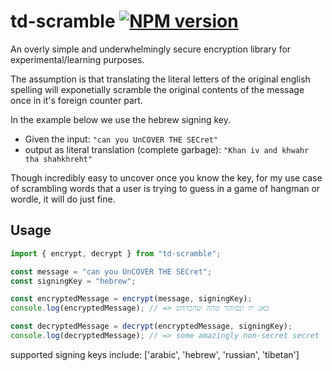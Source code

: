 # td-scramble [![NPM version][npm-badge]][npm-url]

An overly simple and underwhelmingly secure encryption library for experimental/learning purposes.

The assumption is that translating the literal letters of the original english spelling will exponetially scramble the original contents of the message once in it's foreign counter part.

In the example below we use the hebrew signing key.

- Given the input: `"can you UnCOVER THE SECret"`
- output as literal translation (complete garbage): `"Khan iv and khwahr tha shahkhreht"`

Though incredibly easy to uncover once you know the key, for my use case of scrambling words that a user is trying to guess in a game of hangman or wordle, it will do just fine.

## Usage

```javascript
import { encrypt, decrypt } from "td-scramble";

const message = "can you UnCOVER THE SECret";
const signingKey = "hebrew";

const encryptedMessage = encrypt(message, signingKey);
console.log(encryptedMessage); // => כאנ יוו ונכווהר טהה שהכרהט

const decryptedMessage = decrypt(encryptedMessage, signingKey);
console.log(decryptedMessage); // => some amazingly non-secret secret
```

supported signing keys include: ['arabic', 'hebrew', 'russian', 'tibetan']

[npm-badge]: https://badge.fury.io/js/td-scramble.svg
[npm-url]: https://www.npmjs.com/package/td-scramble
